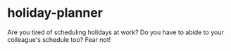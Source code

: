 # holiday-planner
Are you tired of scheduling holidays at work? Do you have to abide to your colleague's schedule too? Fear not!
